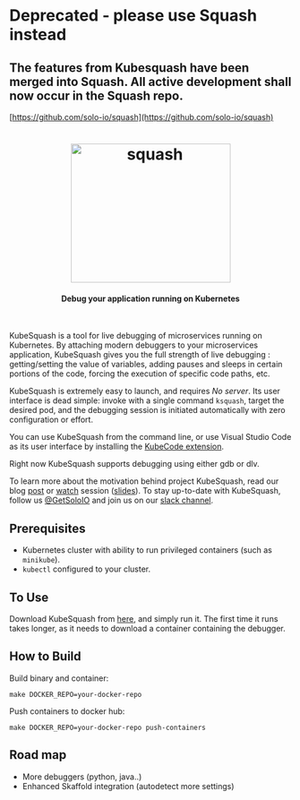 # Deprecated - please use Squash instead
## The features from Kubesquash have been merged into Squash. All active development shall now occur in the Squash repo.
[https://github.com/solo-io/squash](https://github.com/solo-io/squash)




<h1 align="center">
    <img src="/images/KubeSquash.png" alt="squash" width="285" height="248">
</h1>

<h4 align="center">Debug your application running on Kubernetes</h4>
<BR>

KubeSquash is a tool for live debugging of microservices running on Kubernetes.
By attaching modern debuggers to your microservices application, KubeSquash gives you the full strength of live debugging : getting/setting the value of variables, adding pauses and sleeps in certain portions of the code, forcing the execution of specific code paths, etc.

KubeSquash is extremely easy to launch, and requires _No server_. Its user interface is dead simple: invoke with a single command `ksquash`, target the desired pod, and the debugging session is initiated automatically with zero configuration or effort.

You can use KubeSquash  from the command line, or use  Visual Studio Code as its user interface by installing the [KubeCode extension](https://marketplace.visualstudio.com/items?itemName=ilevine.kubesquash).


Right now KubeSquash supports debugging using either gdb or dlv. 

To learn more about the motivation behind project KubeSquash, read our blog [post](https://medium.com/@idit.levine_92620/introducing-kubesquash-remotely-debug-your-kubernetes-pods-f3e3391eaf16) or [watch](https://www.infoq.com/presentations/squash-microservices-container) session ([slides](https://www.slideshare.net/IditLevine/debugging-microservices-qcon-2017)). 
To stay up-to-date with KubeSquash, follow us [@GetSoloIO](https://twitter.com/GetSoloIO) and join us on our [slack channel](http://slack.solo.io).


## Prerequisites
- Kubernetes cluster with ability to run privileged containers (such as `minikube`).
- `kubectl` configured to your cluster.

## To Use
Download KubeSquash from [here](https://github.com/solo-io/kubesquash/releases), and simply run it.
The first time it runs takes longer, as it needs to download a container containing the debugger.

## How to Build

Build binary and container:
```
make DOCKER_REPO=your-docker-repo
``` 

Push containers to docker hub:
```
make DOCKER_REPO=your-docker-repo push-containers
```
## Road map
- More debuggers (python, java..)
- Enhanced Skaffold integration (autodetect more settings)

